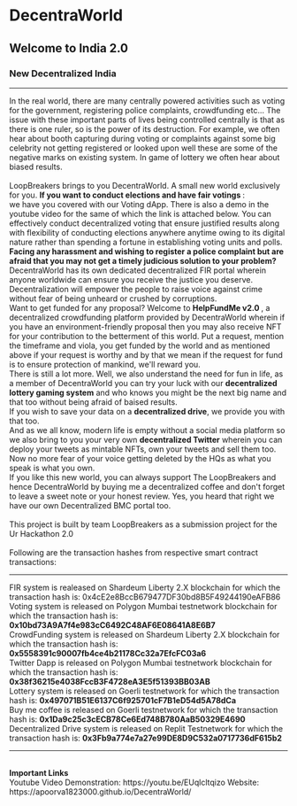 # DecentraWorld
## Welcome to India 2.0
### New Decentralized India

<hr/>
In the real world, there are many centrally powered activities such as voting for the government, registering police complaints, crowdfunding etc... The issue with these important parts of lives being controlled centrally is that as there is one ruler, so is the power of its destruction.
For example, we often hear about booth capturing during voting or complaints against some big celebrity not getting registered or looked upon well these are some of the negative marks on existing system. In game of lottery we often hear about biased results. 
<br/><br/>
LoopBreakers brings to you DecentraWorld. A small new world exclusively for you. 
<b>If you want to conduct elections and have fair votings </b>:<br/> we have you covered with our Voting dApp. There is also a demo in the youtube video for the same of which the link is attached below. You can effectively conduct decentralized voting that ensure justified results along with flexibility of conducting elections anywhere anytime owing to its digital nature rather than spending a fortune in establishing voting units and polls.<br/>
<b>Facing any harassment and wishing to register a police complaint but are afraid that you may not get a timely judicious solution to your problem?</b><br/> DecentraWorld has its own dedicated decentralized FIR portal wherein anyone worldwide can ensure you receive the justice you deserve. Decentralization will empower the people to raise voice against crime without fear of being unheard or crushed by corruptions.<br/> 
Want to get funded for any proposal? Welcome to <b>HelpFundMe v2.0 </b>, a decentralized crowdfunding platform provided by DecentraWorld wherein if you have an environment-friendly proposal then you may also receive NFT for your contribution to the betterment of this world. Put a request, mention the timeframe and viola, you get funded by the world and as mentioned above if your request is worthy and by that we mean if the request for fund is to ensure protection of mankind, we'll reward you.<br/> 
There is still a lot more. Well, we also understand the need for fun in life, as a member of DecentraWorld you can try your luck with our <b>decentralized lottery gaming system</b> and who knows you might be the next big name and that too without being afraid of baised results.<br/>
If you wish to save your data on a <b>decentralized drive</b>, we provide you with that too.<br/>
And as we all know, modern life is empty without a social media platform so we also bring to you your very own <b>decentralized Twitter</b> wherein you can deploy your tweets as mintable NFTs, own your tweets and sell them too. Now no more fear of your voice getting deleted by the HQs as what you speak is what you own.
<br/>
If you like this new world, you can always support The LoopBreakers and hence DecentraWorld by buying me a decentralized coffee and don't forget to leave a sweet note or your honest review. Yes, you heard that right we have our own Decentralized BMC portal too.
<br/>
<br/>
This project is built by team LoopBreakers as a submission project for the Ur Hackathon 2.0
<br/>
<br/>
Following are the transaction hashes from respective smart contract transactions:
<hr/>
FIR system is realeased on Shardeum Liberty 2.X blockchain for which the transaction hash is: 0x4cE2e8BccB679477DF30bd8B5F49244190eAFB86 <br/>
Voting system is released on Polygon Mumbai testnetwork blockchain for which the transaction hash is: <b>0x10bd73A9A7f4e983cC6492C48AF6E08641A8E6B7</b> <br/>
CrowdFunding system is released on Shardeum Liberty 2.X blockchain for which the transaction hash is: <b>0x5558391c90007fb4ce4b21178Cc32a7EfcFC03a6</b> <br/>
Twitter Dapp is released on Polygon Mumbai testnetwork blockchain for which the transaction hash is: <b>0x38f36215e4038FccB3F4728eA3E5f51393BB03AB</b> <br/>
Lottery system is released on Goerli testnetwork for which the transaction hash is: <b>0x497071B51E6137C6f925701cF7B1eD54d5A78dCa</b> <br/>
Buy me coffee is released on Goerli testnetwork for which the transaction hash is: <b>0x1Da9c25c3cECB78Ce6Ed748B780AaB50329E4690</b> <br/>
Decentralized Drive system is released on Replit Testnetwork for which the transaction hash is: <b>0x3Fb9a774e7a27e99DE8D9C532a0717736dF615b2</b> <br/>
<hr/>
<br/>
<b><b>Important Links</b></b><br/>
Youtube Video Demonstration: https://youtu.be/EUqlcltqizo
Website: https://apoorva1823000.github.io/DecentraWorld/



